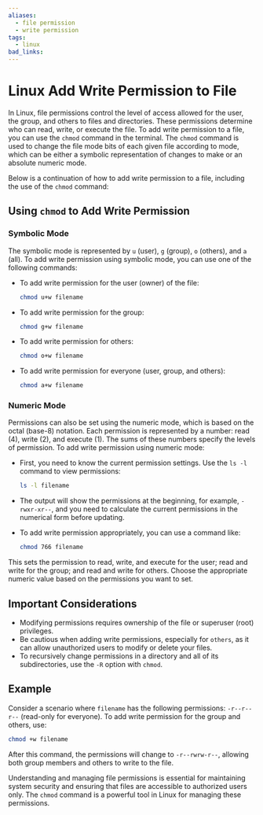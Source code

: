 ```yaml
---
aliases:
  - file permission
  - write permission
tags:
  - linux
bad_links:
---
```

# Linux Add Write Permission to File

In Linux, file permissions control the level of access allowed for the user, the group, and others to files and directories. These permissions determine who can read, write, or execute the file. To add write permission to a file, you can use the `chmod` command in the terminal. The `chmod` command is used to change the file mode bits of each given file according to mode, which can be either a symbolic representation of changes to make or an absolute numeric mode.

Below is a continuation of how to add write permission to a file, including the use of the `chmod` command:

## Using `chmod` to Add Write Permission

### Symbolic Mode

The symbolic mode is represented by `u` (user), `g` (group), `o` (others), and `a` (all). To add write permission using symbolic mode, you can use one of the following commands:

- To add write permission for the user (owner) of the file:
    
    ```bash
    chmod u+w filename
    ```

- To add write permission for the group:

    ```bash
    chmod g+w filename
    ```

- To add write permission for others:
    
    ```bash
    chmod o+w filename
    ```
    
- To add write permission for everyone (user, group, and others):
    
    ```bash
    chmod a+w filename
    ```

### Numeric Mode

Permissions can also be set using the numeric mode, which is based on the octal (base-8) notation. Each permission is represented by a number: read (4), write (2), and execute (1). The sums of these numbers specify the levels of permission. To add write permission using numeric mode:

- First, you need to know the current permission settings. Use the `ls -l` command to view permissions:
  
    ```bash
    ls -l filename
    ```

- The output will show the permissions at the beginning, for example, `-rwxr-xr--`, and you need to calculate the current permissions in the numerical form before updating.

- To add write permission appropriately, you can use a command like:
    
    ```bash
    chmod 766 filename
    ```

This sets the permission to read, write, and execute for the user; read and write for the group; and read and write for others. Choose the appropriate numeric value based on the permissions you want to set.

## Important Considerations

- Modifying permissions requires ownership of the file or superuser (root) privileges.
- Be cautious when adding write permissions, especially for `others`, as it can allow unauthorized users to modify or delete your files.
- To recursively change permissions in a directory and all of its subdirectories, use the `-R` option with `chmod`.

## Example

Consider a scenario where `filename` has the following permissions: `-r--r--r--` (read-only for everyone). To add write permission for the group and others, use:

```bash
chmod +w filename
```

After this command, the permissions will change to `-r--rwrw-r--`, allowing both group members and others to write to the file.

Understanding and managing file permissions is essential for maintaining system security and ensuring that files are accessible to authorized users only. The `chmod` command is a powerful tool in Linux for managing these permissions.